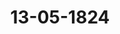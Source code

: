 ---  
schema: default  
title: 13-05-1824  
organization: Team Charlie  
notes: "<p>Description</p><p>Zwölfte Sitzung.

Geschehen, Frankfurt den 13. Mai 1824.

In Gegenwart

aller in der eilften Sitzung Anwesenden.

Mit Ausnahme:

von Seiten Oesterreichs: des K. K. präsidirenden Herrn Gesandten, Freiherrn von

Münch=Bellinghausen, für welchen der K. Sächsische Gesandte, Herr von Car

lowiz, substituirt war, und

von Seiten Dänemarks, wegen Holstein u. Lauenburg: des Königlich-Dänischen, Her

zoglich=Holsteinischen Gesandten, Herrn Grafen von Eyben, welcher von dem Großher

zoglich=Mecklenburgischen Gesandten, Herrn von Pentz, vertreten wurde.

Hinzugekommen war:

von Seiten Preussens: der Königliche wirkliche Geheime Staats- und Cabinets-Minister

Herr Graf von der Goltz;

von Seiten Würtembergs: der Königliche Herr Staatsrath, Freiherr von Trott;

von Seiten Braunschweigs u. Nassau's: der Königlich-Hannöverische Geheime Rath

Herr von Hammerstein;

von Seiten von Mecklenburg-Schwerin u. Strelitz: der Großherzoglich-Mecklenburg

Herr von Pentz.

Strelitzische Staatsminister

</p><p>§.81</p><p>Substitutionen.

Der Königlich=Sächsische Bundestagsgesandte, Herr von Carlowiz,

zeigt an, daß ihn der Kaiserlich-Königliche präsidirende Herr Gesandte, Freiherr von

Münch=Bellinghausen, auf die Dauer seiner Abwesenheit für die Oesterreichische

Stimmführung und das damit verbundene Präsidium substituirt habe.

Deßgleichen werde der Koͤniglich-Danische, Herzoglich-Holstein- und Lauenburgische Ge

sandte, Herr Graf von Eyben, durch den Großherzoglich-Mecklenburgischen Bundes

tagsgesandten, Herrn von Pentz, vertreten.

</p><p>§.82</p><p>Uebergang der Stimme von Braunschweig und Nassau auf Braunschweig,

dann Fortführung der auf Lübeck übergehenden Stimme der freien

Städte durch den Hamburgischen Herrn Bundestagsgesandten.

Ferner wurde zur Anzeige gebracht, daß die Stimme von Braunschweig und Nassau

vom 1. dieses Monats an auf Braunschweig übergegangen sey; endlich eröffnete

der Gesandte der freien Städte, Herr Syndicus Gries: er habe den

Auftrag erhalten, dieser hohen Versammlung anzuzeigen, daß, nach dem zwischen den freien

Städten eingeführten Turnus, die Stimmführung gegenwärtig auf Lübeck übergehen würde,

daß aber, zufolge eines zwischen beiden Städten getroffenen Tausches, Hamburg jetzt die

Stimme an der Stelle von Lübeck fortführen und daß Lübeck dagegen seiner Zeit an der

Stelle von Hamburg eintreten wird.

</p><p>§.83</p><p>Legitimation des Königlich=Würtembergischen Herrn Staatsraths, Freiherrn

von Trott, als Königlich=Würtembergischen Bundestagsgesandten.

Präsidium bringt ferner zur Kenntniß dieser hohen Versammlung: der Königlich

Würtembergische Herr Staatsrath, Freiherr von Trott, habe sich als Königlich-Würtem

bergischer Bundestagsgesandter, mittelst Vollmacht d. d. Stuttgart den 1. Mai 1824, ge

hörig legitimirt.

Die Vollmacht wurde verlesen, und hierauf

beschlossen:

dieselbe in das Bundesarchiv zu hinterlegen und beglaubigte Abschrift davon dem Herrn

Bundestagsgesandten Freiherrn von Trott zuzustellen.

Der Herr Gesandte: Indem ich heute die mir von dem Könige, meinem Herrn,

ertheilte ehrenvolle Bestimmung, Allerhöchstdero Stimme in dieser hohen Versammlung zu

führen, autrete, ist es mein erstes Bedürfniß, mich dem wohlwollenden Vertrauen der ver

ehrlichen Mitglieder derselben bestens zu empfehlen.

Der Werth, den ich auf die Gewährung dieser Bitte - die durch Gesinnung und That

zu rechtfertigen, mein eifriges Bestreben seyn wird -- legen muß, ist um so groͤßer, je leb

hafter ich es erkenne, daß dadurch eine, nach Maaßgabe meiner Kräfte nützliche Theilnahme

an dem wichtigen Berufe dieser hohen Versammlung vorzugsweise bedingt sey.



</p><p>§.84</p><p>Vollmacht des souverainen Fürsten Reuß, Stammes Aeltesten der jün

gern Linie, für den Herrn Bundestagsgesandten, Freiherrn von

Leonhardi.

Hiernächst wurde, auf erfolgte Anzeige von dem Ableben Sr. Durchlaucht Heinrich des

LIV. jüngerer Linie und des ganzen Stammes Aeltesten, souverainen Fürsten Reuß, die von

Höchstdessen Nachfolger, Heinrich LXII. jüngerer Linie, und nunmehrigen Stammes Aeltesten,

d. d. Gera den 8. Mai 1824 ausgestellte Vollmacht auf den Herrn Bundestagsgesandten

Freiherrn von Leonhardi, als Gesandten der jüngern Fürstlichen Linie Reuß, sowohl zu

der Plenar- als der engern Versammlung, verlesen und hierauf

beschlossen:

die erwähnte Vollmacht in das Bundesarchiv zu hinterlegen und beglaubigte Abschrift

davon dem Herrn Gesandten zuzustellen.

</p><p>§.85</p><p>Weserschifffahrts=Acte vom 19. September 1823.

Der Königlich=Preussische Herr Gesandte, übergiebt aus Auftrag seines aller

höchsten Hofes, mit Einverständniß der übrigen Herren Bundestagsgefandten derjenigen

Staaten, deren Gebiet von dem Weserstrome in seinem schiffbaren Laufe berührt, oder, wie

das Königlich-Preussische Gebiet, durchschnitten wird, die am 10. September 1823 zu Min

den zwischen den Bevollmächtigten sämmtlicher Weseruferstaaten abgeschlossene und allerseits

ratificirte Weserschifffahrts=Acte, unter dem Bemerken, daß dieselbe bereits in Kraft über

gegangen ist.

Die Uebereinkunft wurde dem Protokolle unter Zahl 5 angefügt, und hierauf

beschlossen:

dieselbe in das Archiv des Deutschen Bundes zu hinterlegen.

</p><p>§.86</p><p>Erklärung der Königlich=Preussischen Bundestagsgesandtschaft, wegen

Anordnung der Provinzialstände.

(22. Sitz. §. 149 v. I. 1823.)

Preussen. Wegen Anordnung der Provinzialstände für das Herzogthum Schlesien,

die Grafschaft Glatz und das Preussische Markgrafthum Oberlausitz, ingleichen für die

Provinz Sachsen, sind von Sr. Majestät dem Könige von Preussen, in Folge des allge

meinen Gesetzes vom 5. Juni vorigen Jahres, wegen Anordnung der Provinzialstände

in der Monarchie, zwei, durch die Gesetzsammlung schon bekannt gemachte, besondere Gesetze

unterm 27. März dieses Jahres Allerhöchst erlassen worden, wovon der Königlich-Preus

sische Gesandte, mit Zurückweisung auf seine in der 22. vorjährigen Sitzung vom 27. Novem

ber gemachte Anzeige, die hohe Bundesversammlung hierdurch in Kenntniß zu setzen die Ehre hat.

</p><p>§.87</p><p>Legitimation der zu der Militärcommission der Deutschen Bundesver-

sammlung abgeordneten Generale und Stabsofficiere.

(11. Sitz. §. 74 d. J.)

Der Königlich=Baierische Bundestagsgesandte, Herr von Pfeffel,

zeigt an, daß Se. Majestät der König von Baiern an die Stelle des Obersten und Flügel

Adjudanten, Herrn Fürsten August von Thurn und Taxis, den Königlichen Obersten

Herrn Grafen von Seiboltsdorf, zum Bevollmächtigten bei der Militärcommission der

Deutschen Bundesversammlung ernannt haben.

Der Herr Bundestagsgesandte von Carlowiz, eröffnete, daß der Königlich,

Sächsische Herr Oberstlieutenant und Flügeladjudant von Schreibershofen als Vertreter

der ersten Division des neunten Armeecorps dahier verbleibe.

Deßgleichen übergiebt der Königlich-Hannöverische und Herzoglich-Braun

schweigische Herr Gesandte von Hammerstein die von Sr. Majestät dem Kö

nige von Großbritannien und Hannover, dann von Sr. Durchlaucht dem Herzoge von Braun

schweig auf den Königlich-Hannöverischen Generallieutenant, Herrn von Hinüber, aus

gestellten Vollmachten, als Repräsentanten der ersten Division des zehnten Armeecorps.

Hierauf wurde

beschlossen:

die Vollmachten in das Bundesarchiv zu hinterlegen und der Militärcommission der Deut

schen Bundesversammlung auf herkömmliche Art von diesen Anzeigen Mittheilung zu machen.



</p><p>§.88</p><p>Einreichungs-Protokoll.

Die Eingaben

Num. 23, eingereicht am 1. Mai, von Joh. Nic. Wagner, vormal. R. K. G. Protokollisten,

erneuertes Gesuch um Gnadengehalt.

Num. 24, einger. am 12. Mai, von den Bothen des vormal. R. Kammergerichts, aber

maliges Gesuch um Beruͤcksichtigung ihrer in den fruͤheren Vorstellungen enthalte

nen Bitte.

wurden der betreffenden Commission uͤbergeben.

Folgen die Unterschriften.

</p>"  
resources:  
- format: png  
  name: Page151[81].png  
  url: ../../data_img/Protokolle_BV_16_1824/13-05-1824/Page151[81].png  
- format: png  
  name: Page152[82-83].png  
  url: ../../data_img/Protokolle_BV_16_1824/13-05-1824/Page152[82-83].png  
- format: png  
  name: Page153[84-85-86].png  
  url: ../../data_img/Protokolle_BV_16_1824/13-05-1824/Page153[84-85-86].png  
- format: png  
  name: Page154[86-88-89].png  
  url: ../../data_img/Protokolle_BV_16_1824/13-05-1824/Page154[86-88-89].png  
category:   
  - Protokolle_BV_16_1824  
maintainer: Henry Frederick Lutterodt  
maintainer_email: h.lutterodt.21@abdn.ac.uk  
---